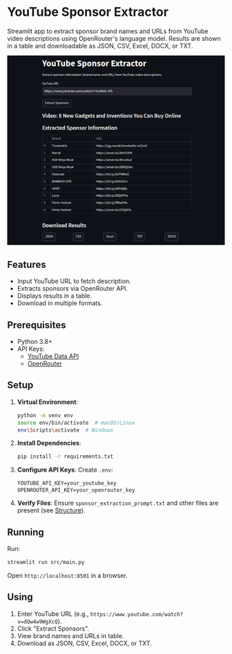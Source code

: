# YouTube Sponsor Extractor

Streamlit app to extract sponsor brand names and URLs from YouTube video descriptions using OpenRouter's language model. Results are shown in a table and downloadable as JSON, CSV, Excel, DOCX, or TXT.

![YouTube Sponsor Extractor Demo](./assets/demo.png)

## Features
- Input YouTube URL to fetch description.
- Extracts sponsors via OpenRouter API.
- Displays results in a table.
- Download in multiple formats.

## Prerequisites
- Python 3.8+
- API Keys:
  - [YouTube Data API](https://console.cloud.google.com/)
  - [OpenRouter](https://openrouter.ai/)

## Setup
1. **Virtual Environment**:
   ```bash
   python -m venv env
   source env/bin/activate  # macOS/Linux
   env\Scripts\activate  # Windows
   ```

2. **Install Dependencies**:
   ```bash
   pip install -r requirements.txt
   ```

3. **Configure API Keys**:
   Create `.env`:
   ```
   YOUTUBE_API_KEY=your_youtube_key
   OPENROUTER_API_KEY=your_openrouter_key
   ```

4. **Verify Files**:
   Ensure `sponsor_extraction_prompt.txt` and other files are present (see [Structure](#structure)).

## Running
Run:
```bash
streamlit run src/main.py
```
Open `http://localhost:8501` in a browser.

## Using
1. Enter YouTube URL (e.g., `https://www.youtube.com/watch?v=dQw4w9WgXcQ`).
2. Click "Extract Sponsors".
3. View brand names and URLs in table.
4. Download as JSON, CSV, Excel, DOCX, or TXT.
